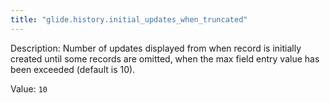 ```yaml
---
title: "glide.history.initial_updates_when_truncated"
---
```


Description: Number of updates displayed from when record is initially created until some records are omitted, when the max field entry value has been exceeded (default is 10).

Value: `10`